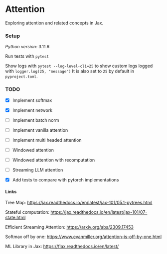 # Attention

Exploring attention and related concepts in Jax.

### Setup

*Python version:* 3.11.6

Run tests with `pytest`

Show logs with `pytest --log-level-cli=25` to show custom logs logged with `logger.log(25, "message")`
It is also set to `25` by default in `pyproject.toml`.

### TODO

- [x] Implement softmax
- [x] Implement network
- [ ] Implement batch norm
- [ ] Implement vanilla attention
- [ ] Implement multi headed attention
- [ ] Windowed attention
- [ ] Windowed attention with recomputation
- [ ] Streaming LLM attention

- [x] Add tests to compare with pytorch implementations

#### Links

Tree Map: https://jax.readthedocs.io/en/latest/jax-101/05.1-pytrees.html

Stateful computation: https://jax.readthedocs.io/en/latest/jax-101/07-state.html

Efficient Streaming Attention: https://arxiv.org/abs/2309.17453

Softmax off by one: https://www.evanmiller.org/attention-is-off-by-one.html

ML Library in Jax: https://flax.readthedocs.io/en/latest/
